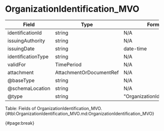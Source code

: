 <!--
    ATTENTION: This file was generated via gradle!
               Do NOT manually edit this file! Any such changes will be overwritten!
-->

# OrganizationIdentification_MVO

| Field | Type | Format | Required |
| ------- | ------- | ------- | --- |
| identificationId | string | N/A | No |
| issuingAuthority | string | N/A | No |
| issuingDate | string | date-time | No |
| identificationType | string | N/A | No |
| validFor | TimePeriod | N/A | No |
| attachment | AttachmentOrDocumentRef | N/A | No |
| @baseType | string | N/A | No |
| @schemaLocation | string | N/A | No |
| @type | string | "OrganizationIdentification" | Yes |

Table: Fields of OrganizationIdentification_MVO. {#tbl:OrganizationIdentification_MVO.md:OrganizationIdentification_MVO}

{#page:break}
